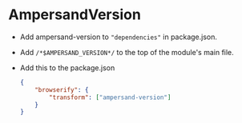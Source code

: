 # AmpersandVersion

* Add ampersand-version to `"dependencies"` in package.json.
* Add `/*$AMPERSAND_VERSION*/` to the top of the module's main file.
* Add this to the package.json

    ```json
    {
        "browserify": {
            "transform": ["ampersand-version"]
        }
    }
    ```
